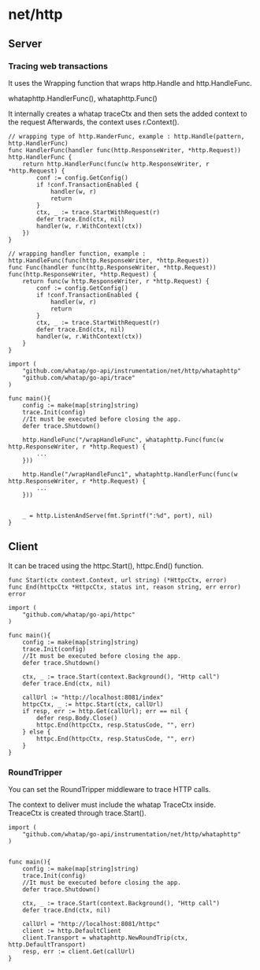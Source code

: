# net/http

## Server

### Tracing web transactions

It uses the Wrapping function that wraps http.Handle and http.HandleFunc.

whataphttp.HandlerFunc(), whataphttp.Func()

It internally creates a whatap traceCtx and then sets the added context to the request
Afterwards, the context uses r.Context().

```
// wrapping type of http.HanderFunc, example : http.Handle(pattern, http.HandlerFunc)
func HandlerFunc(handler func(http.ResponseWriter, *http.Request)) http.HandlerFunc {
	return http.HandlerFunc(func(w http.ResponseWriter, r *http.Request) {
		conf := config.GetConfig()
		if !conf.TransactionEnabled {
			handler(w, r)
			return
		}
		ctx, _ := trace.StartWithRequest(r)
		defer trace.End(ctx, nil)
		handler(w, r.WithContext(ctx))
	})
}

// wrapping handler function, example : http.HandleFunc(func(http.ResponseWriter, *http.Request))
func Func(handler func(http.ResponseWriter, *http.Request)) func(http.ResponseWriter, *http.Request) {
	return func(w http.ResponseWriter, r *http.Request) {
		conf := config.GetConfig()
		if !conf.TransactionEnabled {
			handler(w, r)
			return
		}
		ctx, _ := trace.StartWithRequest(r)
		defer trace.End(ctx, nil)
		handler(w, r.WithContext(ctx))
	}
}
```

```
import (
	"github.com/whatap/go-api/instrumentation/net/http/whataphttp"
	"github.com/whatap/go-api/trace"
)
	
func main(){	
	config := make(map[string]string)
	trace.Init(config)
	//It must be executed before closing the app.
	defer trace.Shutdown()
	
	http.HandleFunc("/wrapHandleFunc", whataphttp.Func(func(w http.ResponseWriter, r *http.Request) {
		...
	}))

	http.Handle("/wrapHandleFunc1", whataphttp.HandlerFunc(func(w http.ResponseWriter, r *http.Request) {
		...
	}))
	
	
	_ = http.ListenAndServe(fmt.Sprintf(":%d", port), nil)
}
```

## Client

It can be traced using the httpc.Start(), httpc.End() function.

```
func Start(ctx context.Context, url string) (*HttpcCtx, error)
func End(httpcCtx *HttpcCtx, status int, reason string, err error) error

```

```
import (
	"github.com/whatap/go-api/httpc"
)

func main(){
    config := make(map[string]string)
	trace.Init(config)
	//It must be executed before closing the app.
	defer trace.Shutdown()
	
	ctx, _ := trace.Start(context.Background(), "Http call")
	defer trace.End(ctx, nil)
    
    callUrl := "http://localhost:8081/index"
	httpcCtx, _ := httpc.Start(ctx, callUrl)
	if resp, err := http.Get(callUrl); err == nil {
		defer resp.Body.Close()
        httpc.End(httpcCtx, resp.StatusCode, "", err)
    } else {
        httpc.End(httpcCtx, resp.StatusCode, "", err)
    }
}
```

### RoundTripper

You can set the RoundTripper middleware to trace HTTP calls.

The context to deliver must include the whatap TraceCtx inside.\
TreaceCtx is created through trace.Start().

```
import (
	"github.com/whatap/go-api/instrumentation/net/http/whataphttp"
)


func main(){
	config := make(map[string]string)
	trace.Init(config)
	//It must be executed before closing the app.
	defer trace.Shutdown()
	
	ctx, _ := trace.Start(context.Background(), "Http call")
	defer trace.End(ctx, nil)
	
	callUrl = "http://localhost:8081/httpc"
	client := http.DefaultClient
	client.Transport = whataphttp.NewRoundTrip(ctx, http.DefaultTransport)
	resp, err := client.Get(callUrl)	
}
```
